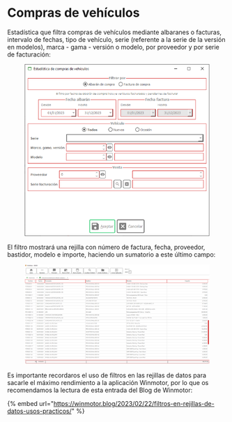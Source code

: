 # Compras de vehículos

Estadística que filtra compras de vehículos mediante albaranes o facturas, intervalo de fechas, tipo de vehículo, serie (referente a la serie de la versión en modelos), marca - gama - versión o modelo, por proveedor y por serie de facturación:

<figure><img src="../../../.gitbook/assets/imagen (4) (7) (1).png" alt=""><figcaption></figcaption></figure>

El filtro mostrará una rejilla con número de factura, fecha, proveedor, bastidor, modelo e importe, haciendo un sumatorio a este último campo:

<figure><img src="../../../.gitbook/assets/imagen (12) (5) (1).png" alt=""><figcaption></figcaption></figure>

Es importante recordaros el uso de filtros en las rejillas de datos para sacarle el máximo rendimiento a la aplicación Winmotor, por lo que os recomendamos la lectura de esta entrada del Blog de Winmotor:

{% embed url="https://winmotor.blog/2023/02/22/filtros-en-rejillas-de-datos-usos-practicos/" %}
